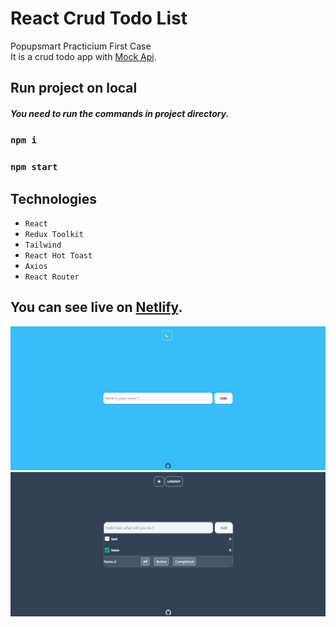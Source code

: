 # React Crud Todo List

Popupsmart Practicium First Case  
It is a crud todo app with [Mock Api](https://mockapi.io/).

## Run project on local  

##### You need to run the commands in project directory. 

### `npm i`

### `npm start`  

## Technologies

- `React`
- `Redux Toolkit`
- `Tailwind`
- `React Hot Toast`
- `Axios`
- `React Router`

## You can see live on [Netlify](https://react-crud-todo-list.netlify.app/).

[![Popupsmart Crud Todo List](https://github.com/sinansk/popupsmart-react-practicum/blob/main/public/react-crud-todo-list.PNG)](https://react-crud-todo-list.netlify.app/)
[![Popupsmart Crud Todo List](https://github.com/sinansk/popupsmart-react-practicum/blob/main/public/react-crud-todo-list-dark.PNG)](https://react-crud-todo-list.netlify.app/)
